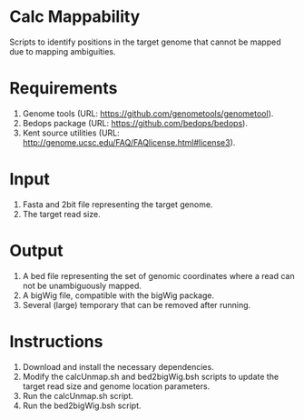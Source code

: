 Calc Mappability
================

Scripts to identify positions in the target genome that cannot be mapped due to mapping ambiguities.

Requirements
============

1. Genome tools (URL: https://github.com/genometools/genometool).
2. Bedops package (URL: https://github.com/bedops/bedops).
3. Kent source utilities (URL: http://genome.ucsc.edu/FAQ/FAQlicense.html#license3).

Input
=====

1. Fasta and 2bit file representing the target genome.
2. The target read size. 

Output
======

1. A bed file representing the set of genomic coordinates where a read can not be unambiguously mapped.
2. A bigWig file, compatible with the bigWig package.
3. Several (large) temporary that can be removed after running.

Instructions
============

1. Download and install the necessary dependencies.
2. Modify the calcUnmap.sh and bed2bigWig.bsh scripts to update the target read size and genome location parameters.
3. Run the calcUnmap.sh script.
4. Run the bed2bigWig.bsh script.
